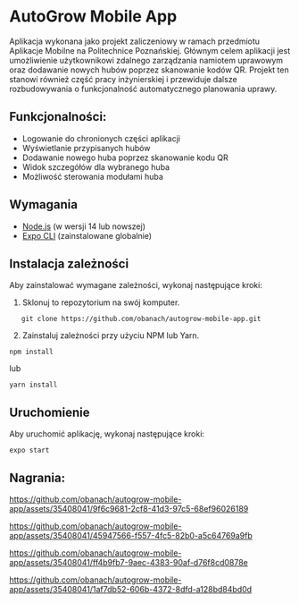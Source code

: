 # AutoGrow Mobile App
Aplikacja wykonana jako projekt zaliczeniowy w ramach przedmiotu Aplikacje Mobilne na Politechnice Poznańskiej. Głównym celem aplikacji jest umożliwienie użytkownikowi zdalnego zarządzania namiotem uprawowym oraz dodawanie nowych hubów poprzez skanowanie kodów QR. Projekt ten stanowi również część pracy inżynierskiej i przewiduje dalsze rozbudowywania o funkcjonalność automatycznego planowania uprawy.

## Funkcjonalności:
- Logowanie do chronionych części aplikacji
- Wyświetlanie przypisanych hubów
- Dodawanie nowego huba poprzez skanowanie kodu QR
- Widok szczegółów dla wybranego huba
- Możliwość sterowania modułami huba


## Wymagania

- [Node.js](https://nodejs.org/) (w wersji 14 lub nowszej)
- [Expo CLI](https://docs.expo.dev/get-started/installation/) (zainstalowane globalnie)

## Instalacja zależności

Aby zainstalować wymagane zależności, wykonaj następujące kroki:

1. Sklonuj to repozytorium na swój komputer.
```shell
   git clone https://github.com/obanach/autogrow-mobile-app.git
```
2. Zainstaluj zależności przy użyciu NPM lub Yarn.
```shell
npm install
```
lub
```shell
yarn install
```

## Uruchomienie
Aby uruchomić aplikację, wykonaj następujące kroki:
```shell
expo start
```

## Nagrania:

https://github.com/obanach/autogrow-mobile-app/assets/35408041/9f6c9681-2cf8-41d3-97c5-68ef96026189

https://github.com/obanach/autogrow-mobile-app/assets/35408041/45947566-f557-4fc5-82b0-a5c64769a9fb

https://github.com/obanach/autogrow-mobile-app/assets/35408041/ff4b9fb7-9aec-4383-90af-d76f8cd0878e

https://github.com/obanach/autogrow-mobile-app/assets/35408041/1af7db52-606b-4372-8dfd-a128bd84bd0d
